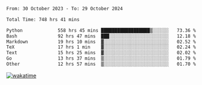 <!--START_SECTION:waka-->

```txt
From: 30 October 2023 - To: 29 October 2024

Total Time: 748 hrs 41 mins

Python             558 hrs 45 mins ██████████████████▒░░░░░░   73.36 %
Bash               92 hrs 47 mins  ███░░░░░░░░░░░░░░░░░░░░░░   12.18 %
Markdown           19 hrs 10 mins  ▓░░░░░░░░░░░░░░░░░░░░░░░░   02.52 %
TeX                17 hrs 1 min    ▓░░░░░░░░░░░░░░░░░░░░░░░░   02.24 %
Text               15 hrs 25 mins  ▓░░░░░░░░░░░░░░░░░░░░░░░░   02.02 %
Go                 13 hrs 37 mins  ▒░░░░░░░░░░░░░░░░░░░░░░░░   01.79 %
Other              12 hrs 57 mins  ▒░░░░░░░░░░░░░░░░░░░░░░░░   01.70 %
```

<!--END_SECTION:waka-->
[![wakatime](https://wakatime.com/badge/user/5f89a63a-5294-4958-ad30-2b3455e63f2a.svg)](https://wakatime.com/@5f89a63a-5294-4958-ad30-2b3455e63f2a)
